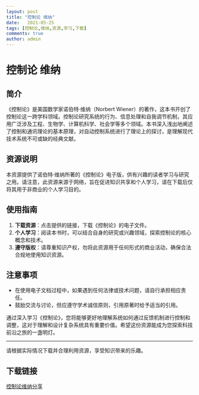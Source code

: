 ```yaml
---
layout: post
title: "控制论 维纳"
date:   2021-05-25
tags: [控制论,维纳,资源,学习,下载]
comments: true
author: admin
---
```

# 控制论 维纳

## 简介

《控制论》是美国数学家诺伯特·维纳（Norbert Wiener）的著作，这本书开创了控制论这一跨学科领域。控制论研究系统的行为、信息处理和自我调节机制，其应用广泛涉及工程、生物学、计算机科学、社会学等多个领域。本书深入浅出地阐述了控制和通讯理论的基本原理，对自动控制系统进行了理论上的探讨，是理解现代技术系统不可或缺的经典文献。

## 资源说明

本资源提供了诺伯特·维纳所著的《控制论》电子版，供有兴趣的读者学习与研究之用。请注意，此资源来源于网络，旨在促进知识共享和个人学习，请在下载后仅将其用于非商业的个人学习目的。

## 使用指南

1. **下载资源**：点击提供的链接，下载《控制论》的电子文件。
2. **个人学习**：阅读本书时，可以结合自身的研究或兴趣领域，探索控制论的核心概念和技术。
3. **遵守版权**：请尊重知识产权，勿将此资源用于任何形式的商业活动，确保合法合规地使用知识资源。

## 注意事项

- 在使用电子文档过程中，如果遇到任何法律或技术问题，请自行承担相应责任。
- 鼓励交流与讨论，但应遵守学术诚信原则，引用原著时给予适当的引用。

通过深入学习《控制论》，您将能够更好地理解系统如何通过反馈机制进行控制和调整，这对于理解和设计复杂系统具有重要价值。希望这份资源能成为您探索科技前沿之旅的一盏明灯。

---

请根据实际情况下载并合理利用资源，享受知识带来的乐趣。

## 下载链接

[控制论维纳分享](https://pan.quark.cn/s/b1cf25679213)